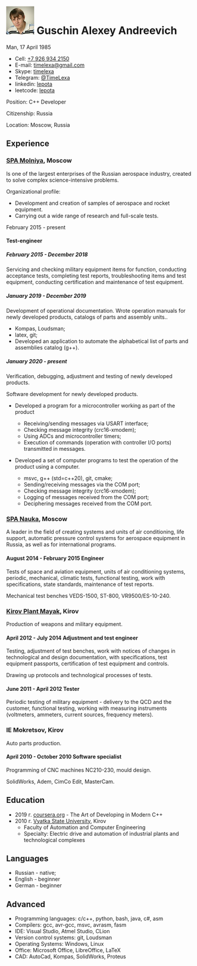 # ![Photo](photo.jpeg "Photo") Guschin Alexey Andreevich

Man, 17 April 1985

- Cell: [+7 926 934 2150](tel:+79269342150)
- E-mail: [timelexa@gmail.com](mailto:timelexa@gmail.com)
- Skype: [timelexa](skype:time.lexa?userinfo)
- Telegram: [@TimeLexa](https://telegram.me/TimeLexa)
- linkedin: [lepota](https://linkedin.com/in/lepota)
- leetcode: [lepota](https://leetcode.com/lepota)

Position: C++ Developer

Citizenship: Russia

Location: Moscow, Russia

## Experience

### [SPA Molniya](http://www.npomolniya.ru/), Moscow

Is one of the largest enterprises of the Russian aerospace industry, created to solve complex science-intensive problems.

Organizational profile:

- Development and creation of samples of aerospace and rocket equipment.
- Carrying out a wide range of research and full-scale tests.

February 2015 - present

#### Test-engineer

##### February 2015 - December 2018

Servicing and checking military equipment items for function, conducting acceptance tests, completing test reports, troubleshooting items and test equipment, conducting certification and maintenance of test equipment.

##### January 2019 - December 2019

Development of operational documentation.
Wrote operation manuals for newly developed products, catalogs of parts and assembly units..

- Kompas, Loudsman;
- latex, git;
- Developed an application to automate the alphabetical list of parts and assemblies catalog (g++).

##### January 2020 - present

Verification, debugging, adjustment and testing of newly developed products.

Software development for newly developed products.

- Developed a program for a microcontroller working as part of the product

  - Receiving/sending messages via USART interface;
  - Checking message integrity (crc16-xmodem);
  - Using ADCs and microcontroller timers;
  - Execution of commands (operation with controller I/O ports) transmitted in messages.

- Developed a set of computer programs to test the operation of the product using a computer.

  - msvc, g++ (std=c++20), git, cmake;
  - Sending/receiving messages via the COM port;
  - Checking message integrity (crc16-xmodem);
  - Logging of messages received from the COM port;
  - Deciphering messages received from the COM port.

### [SPA Nauka](http://npo-nauka.ru), Moscow

A leader in the field of creating systems and units of air conditioning, life support, automatic pressure control systems for aerospace equipment in Russia, as well as for international programs.

#### August 2014 - February 2015 Engineer

Tests of space and aviation equipment, units of air conditioning systems, periodic, mechanical, climatic tests, functional testing, work with specifications, state standards, maintenance of test reports.

Mechanical test benches VEDS-1500, ST-800, VR9500/ES-10-240.

### [Kirov Plant Mayak](http://kzmayak.ru), Kirov

Production of weapons and military equipment.

#### April 2012 - July 2014 Adjustment and test engineer

Testing, adjustment of test benches, work with notices of changes in technological and design documentation, with specifications, test equipment passports, certification of test equipment and controls.

Drawing up protocols and technological processes of tests.

#### June 2011 - April 2012 Tester

Periodic testing of military equipment - delivery to the QCD and the customer, functional testing, working with measuring instruments (voltmeters, ammeters, current sources, frequency meters).

### IE Mokretsov, Kirov

Auto parts production.

#### April 2010 - October 2010 Software specialist

Programming of CNC machines NC210-230, mould design.

SolidWorks, Adem, CimCo Edit, MasterCam.

## Education

- 2019 г. [coursera.org](http://www.coursera.org) - The Art of Developing in Modern C++
- 2010 г. [Vyatka State University](http://www.vyatsu.ru), Kirov
  - Faculty of Automation and Computer Engineering
  - Specialty: Electric drive and automation of industrial plants and technological complexes

## Languages

- Russian - native;
- English - beginner
- German - beginner

## Advanced

- Programming languages: c/c++, python, bash, java, c#, asm
- Compilers: gcc, avr-gcc, msvc, avrasm, fasm
- IDE: Visual Studio, Atmel Studio, CLion
- Version control systems: git, Loudsman
- Operating Systems: Windows, Linux
- Office: Microsoft Office, LibreOffice, LaTeX
- CAD: AutoCad, Kompas, SolidWorks, Proteus
